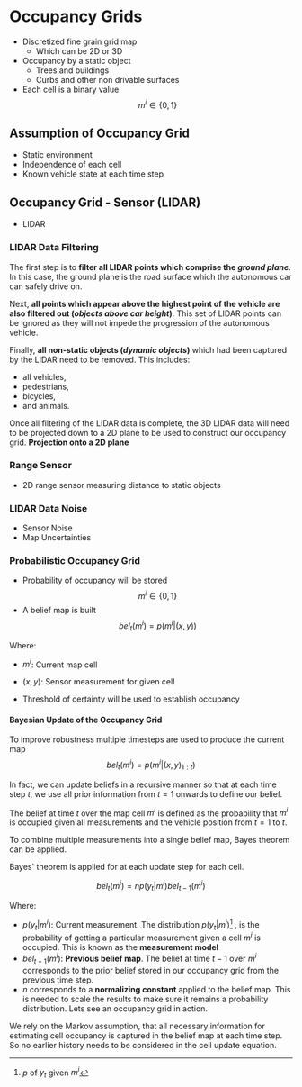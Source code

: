 # Occupancy Grids

* Discretized fine grain grid map
  * Which can be 2D or 3D
* Occupancy by a static object
  * Trees and buildings
  * Curbs and other non drivable surfaces
* Each cell is a binary value $$m^i\in \left\{0,1 \right\}$$

## Assumption of Occupancy Grid

* Static environment
* Independence of each cell
* Known vehicle state at each time step

## Occupancy Grid - Sensor (LIDAR)

* LIDAR

### LIDAR Data Filtering

The first step is to **filter all LIDAR points which comprise the *ground plane***. In this case, the ground plane is the road surface which the autonomous car can safely drive on.

Next, **all points which appear above the highest point of the vehicle are also filtered out (*objects above car height*)**. This set of LIDAR points can be ignored as they will not impede the progression of the autonomous vehicle.

Finally, **all non-static objects (*dynamic objects*)** which had been captured by the LIDAR need to be removed. This includes:

* all vehicles,
* pedestrians,
* bicycles,
* and animals.

Once all filtering of the LIDAR data is complete, the 3D LIDAR data will need to be projected down to a 2D plane to be used to construct our occupancy grid. **Projection onto a 2D plane**

### Range Sensor

* 2D range sensor measuring distance to static objects

### LIDAR Data Noise

* Sensor Noise
* Map Uncertainties

### Probabilistic Occupancy Grid

* Probability of occupancy will be stored $$m^i\in \left\{0,1 \right\}$$
* A belief map is built $$bel_t(m^i) =p(m^i|(x,y))$$

Where:

* $m^i$: Current map cell
* $(x,y)$: Sensor measurement for given cell

* Threshold of certainty will be used to establish occupancy

#### Bayesian Update of the Occupancy Grid

To improve robustness multiple timesteps are used to produce the current map
$$bel_t(m^i) =p(m^i|(x,y)_{1:t})$$

In fact, we can update beliefs in a recursive manner so that at each time step $t$, we use all prior information from $t=1$ onwards to define our belief.

The belief at time $t$ over the map cell $m^i$ is defined as the probability that $m^i$ is occupied given all measurements and the vehicle position from $t=1$ to $t$.

To combine multiple measurements into a single belief map, Bayes theorem can be applied.

Bayes' theorem is applied for at each update step for each
cell.

$$bel_t(m^i) =n p(y_t|m^i)bel_{t-1}(m^i)$$

Where:

* $p(y_t|m^i)$: Current measurement. The distribution $p(y_t|m^i)$[^1] , is the probability of getting a particular measurement given a cell $m^i$ is occupied. This is known as the **measurement model**
* $bel_{t-1}(m^i)$: **Previous belief map**. The belief at time $t-1$ over $m^i$ corresponds to the prior belief stored in our occupancy grid from the previous time step.
* $n$ corresponds to a **normalizing constant** applied to the belief map. This is needed to scale the results to make sure it remains a probability distribution. Lets see an occupancy grid in action.

We rely on the Markov assumption, that all necessary information for estimating cell occupancy is captured in the belief map at each time step. So no earlier history needs to be considered in the cell update equation.

[^1]: $p$ of $y_t$ given $m^i$
